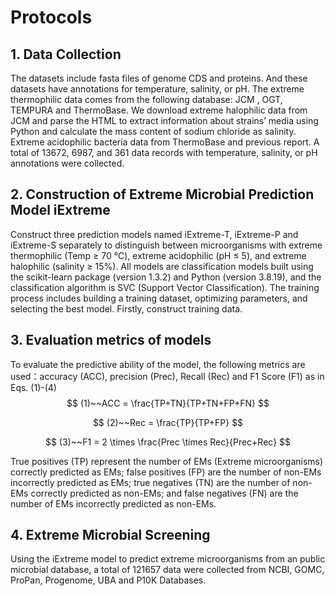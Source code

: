 # Protocols

## 1. Data Collection
The datasets include fasta files of genome CDS and proteins. And these datasets have annotations for temperature, salinity, or pH. The extreme thermophilic data comes from the following database: JCM , OGT, TEMPURA and ThermoBase. We download extreme halophilic data from JCM and parse the HTML to extract information about strains’ media using Python and calculate the mass content of sodium chloride as salinity. Extreme acidophilic bacteria data from ThermoBase and previous report. A total of 13672, 6987, and 361 data records with temperature, salinity, or pH annotations were collected. 

## 2. Construction of Extreme Microbial Prediction Model iExtreme
Construct three prediction models named iExtreme-T, iExtreme-P and iExtreme-S separately to distinguish between microorganisms with extreme thermophilic (Temp ≥ 70 ℃), extreme acidophilic (pH ≤ 5), and extreme halophilic (salinity ≥ 15%). All models are classification models built using the scikit-learn package (version 1.3.2) and Python (version 3.8.19), and the classification algorithm is SVC (Support Vector Classification). The training process includes building a training dataset, optimizing parameters, and selecting the best model. Firstly, construct training data.

## 3. Evaluation metrics of models
To evaluate the predictive ability of the model, the following metrics are used：accuracy (ACC), precision (Prec), Recall (Rec) and F1 Score (F1) as in Eqs. (1)-(4)
$$
(1)~~ACC = \frac{TP+TN}{TP+TN+FP+FN}
$$

$$
(2)~~Rec = \frac{TP}{TP+FP}
$$

$$
(3)~~F1 = 2 \times \frac{Prec \times Rec}{Prec+Rec} 
$$

True positives (TP) represent the number of EMs (Extreme microorganisms) correctly predicted as EMs; false positives (FP) are the number of non-EMs incorrectly predicted as EMs; true negatives (TN) are the number of non-EMs correctly predicted as non-EMs; and false negatives (FN) are the number of EMs incorrectly predicted as non-EMs.

## 4. Extreme Microbial Screening
Using the iExtreme model to predict extreme microorganisms from an public microbial database, a total of 121657 data were collected from NCBI, GOMC, ProPan, Progenome, UBA and P10K Databases. 





